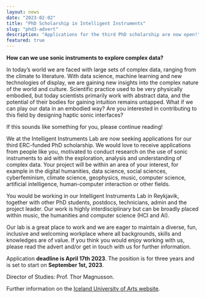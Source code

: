 ```yaml
---
layout: news
date: "2023-02-02"
title: "PhD Scholarship in Intelligent Instruments"
slug: "phd3-advert"
description: "Applications for the third PhD scholarship are now open!"
featured: true
---
```


<script> import CaptionedImage from "../../components/Images/CaptionedImage.svelte" </script>

<CaptionedImage
  src="news/phd3-6846.jpg"
  alt="A smiling young woman holding a magnetic controller. In the background there is a screen with visualisation of data."
  caption="Esther Thorvalds is researching interactive sonification of DNA to raise awareness of a breast cancer-related BRCA2 gene mutation. Can scientists use Nicola Privato’s Magnetic Discs to navigate this complex data terrain and gain haptic intuition?"/>


**How can we use sonic instruments to explore complex data?**

In today’s world we are faced with large sets of complex data, ranging from the climate to literature. With data science, machine learning and new technologies of display, we are gaining new insights into the complex nature of the world and culture. Scientific practice used to be very physically embodied, but today scientists primarily work with abstract data, and the potential of their bodies for gaining intuition remains untapped. What if we can play our data in an embodied way? Are you interested in contributing to this field by designing haptic sonic interfaces?

If this sounds like something for you, please continue reading!

We at the Intelligent Instruments Lab are now seeking applications for our third ERC-funded PhD scholarship. We would love to receive applications from people like you, motivated to conduct research on the use of sonic instruments to aid with the exploration, analysis and understanding of complex data. Your project will be within an area of your interest, for example in the digital humanities, data science, social sciences, cyberfeminism, climate science, geophysics, music, computer science, artificial intelligence, human-computer interaction or other fields.

You would be working in our Intelligent Instruments Lab in Reykjavik, together with other PhD students, postdocs, technicians, admin and the project leader. Our work is highly interdisciplinary but can be broadly placed within music, the humanities and computer science (HCI and AI). 

Our lab is a great place to work and we are eager to maintain a diverse, fun, inclusive and welcoming workplace where all backgrounds, skills and knowledges are of value. If you think you would enjoy working with us, please read the advert and/or get in touch with us for further information. 

Application <b>deadline is April 17th 2023</b>. The position is for three years and is set to start on <b>September 1st, 2023</b>.

Director of Studies: Prof. Thor Magnusson.

Further information on the <a href="https://www.lhi.is/en/intent-phd-scholarship">Iceland University of Arts website</a>.